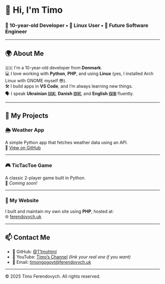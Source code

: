 # 👋 Hi, I'm Timo

### 🧒 10-year-old Developer • 🐧 Linux User • 🚀 Future Software Engineer

---

## 🌍 About Me

🇩🇰 I'm a 10-year-old developer from **Denmark**.  
💻 I love working with **Python**, **PHP**, and using **Linux** (yes, I installed Arch Linux with GNOME myself 😎).  
🛠️ I build apps in **VS Code**, and I’m always learning new things.  
🗣️ I speak **Ukrainian 🇺🇦**, **Danish 🇩🇰**, and **English 🇬🇧** fluently.

---

## 🧪 My Projects

### 🌦 Weather App  
A simple Python app that fetches weather data using an API.  
🔗 [View on GitHub](https://github.com/T1mohtml)

---

### 🎮 TicTacToe Game  
A classic 2-player game built in Python.  
🚧 *Coming soon!*

---

### 📱 My Website  
I built and maintain my own site using **PHP**, hosted at:  
🌐 [ferendovych.uk](https://ferendovych.uk)

---

## 📫 Contact Me

- 🔗 GitHub: [@T1mohtml](https://github.com/T1mohtml)  
- 🎥 YouTube: [Timo’s Channel](https://www.youtube.com/@timongogo) *(link your real one if you want)*  
- 📧 Email: [timongogoyt@ferendovych.uk](mailto:timongogoyt@ferendovych.uk)

---

© 2025 Timo Ferendovych. All rights reserved.
